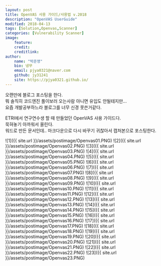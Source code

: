 ```yaml
---
layout: post
title: OpenVAS 사용 가이드/사용법 v.2018
description: "OpenVAS UserGuide"
modified: 2018-04-13
tags: [Solution,Openvas,Scanner]
categories: [Vulnerability Scanner]
image:
    feature:
    credit:
    creditlink:
author:
    name: "박준영"
    bio: 냉무
    email: pjya0321@naver.com
    github: jy31241
    site: https://pjya0321.github.io/
---
```


오랜만에 블로그 포스팅을 한다.  
뭐 솔직히 코드엔진 풀이보러 오는사람 아니면 유입도 안될테지만...  
요즘 개발공부하느라 블로그를 너무 신경 못쓴거같다.  
  
ETRI에서 연구연수생 할 때 만들었던 OpenVAS 사용 가이드다.  
묵혀놓기 아까워서 올린다.  
워드로 만든 문서인데.. 마크다운으로 다시 바꾸기 귀찮아서 캡처본으로 포스팅한다.  


![1]({{ site.url }}/assets/postimage/Openvas01.PNG)
![2]({{ site.url }}/assets/postimage/Openvas02.PNG)
![3]({{ site.url }}/assets/postimage/Openvas03.PNG)
![4]({{ site.url }}/assets/postimage/Openvas04.PNG)
![5]({{ site.url }}/assets/postimage/Openvas05.PNG)
![6]({{ site.url }}/assets/postimage/Openvas06.PNG)
![7]({{ site.url }}/assets/postimage/Openvas07.PNG)
![8]({{ site.url }}/assets/postimage/Openvas08.PNG)
![9]({{ site.url }}/assets/postimage/Openvas09.PNG)
![10]({{ site.url }}/assets/postimage/Openvas10.PNG)
![11]({{ site.url }}/assets/postimage/Openvas11.PNG)
![12]({{ site.url }}/assets/postimage/Openvas12.PNG)
![13]({{ site.url }}/assets/postimage/Openvas13.PNG)
![14]({{ site.url }}/assets/postimage/Openvas14.PNG)
![15]({{ site.url }}/assets/postimage/Openvas15.PNG)
![16]({{ site.url }}/assets/postimage/Openvas16.PNG)
![17]({{ site.url }}/assets/postimage/Openvas17.PNG)
![18]({{ site.url }}/assets/postimage/Openvas18.PNG)
![19]({{ site.url }}/assets/postimage/Openvas19.PNG)
![20]({{ site.url }}/assets/postimage/Openvas20.PNG)
![21]({{ site.url }}/assets/postimage/Openvas21.PNG)
![22]({{ site.url }}/assets/postimage/Openvas22.PNG)
![23]({{ site.url }}/assets/postimage/Openvas23.PNG)


